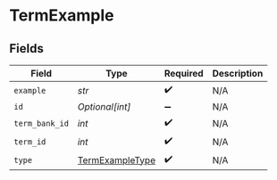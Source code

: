 # TermExample


## Fields

| Field                                                     | Type                                                      | Required                                                  | Description                                               |
| --------------------------------------------------------- | --------------------------------------------------------- | --------------------------------------------------------- | --------------------------------------------------------- |
| `example`                                                 | *str*                                                     | :heavy_check_mark:                                        | N/A                                                       |
| `id`                                                      | *Optional[int]*                                           | :heavy_minus_sign:                                        | N/A                                                       |
| `term_bank_id`                                            | *int*                                                     | :heavy_check_mark:                                        | N/A                                                       |
| `term_id`                                                 | *int*                                                     | :heavy_check_mark:                                        | N/A                                                       |
| `type`                                                    | [TermExampleType](../../models/shared/termexampletype.md) | :heavy_check_mark:                                        | N/A                                                       |